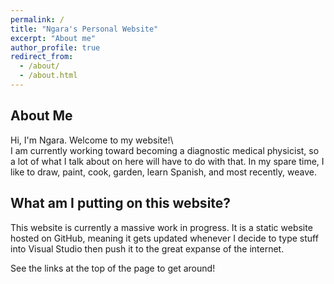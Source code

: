 ```yaml
---
permalink: /
title: "Ngara's Personal Website"
excerpt: "About me"
author_profile: true
redirect_from: 
  - /about/
  - /about.html
---
```


About Me
------
Hi, I'm Ngara. Welcome to my website!\  
I am currently working toward becoming a diagnostic medical physicist, so a lot of what I talk about on here will have to do with that. In my spare time, I like to draw, paint, cook, garden, learn Spanish, and most recently, weave. 

What am I putting on this website?
------

This website is currently a massive work in progress. It is a static website hosted on GitHub, meaning it gets updated whenever I decide to type stuff into Visual Studio then push it to the great expanse of the internet.

See the links at the top of the page to get around!
